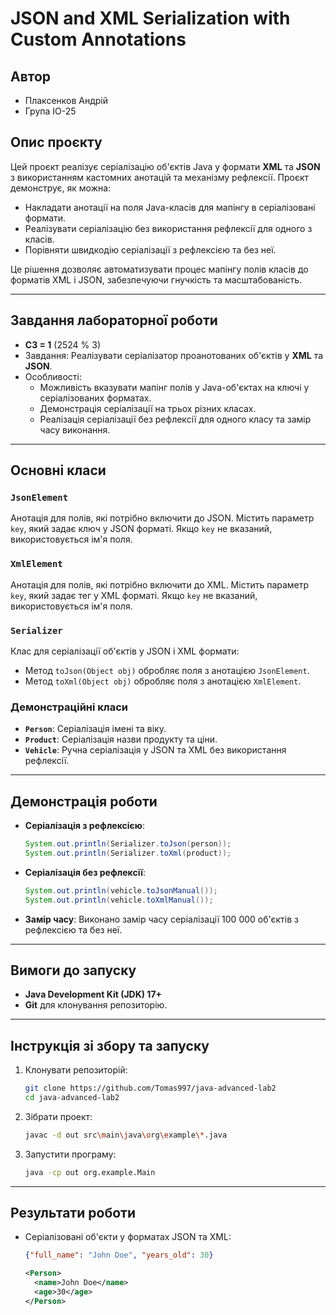
# JSON and XML Serialization with Custom Annotations

## Автор

- Плаксенков Андрій
- Група ІО-25

## Опис проєкту

Цей проєкт реалізує серіалізацію об'єктів Java у формати **XML** та **JSON** з використанням кастомних анотацій та механізму рефлексії. Проєкт демонструє, як можна:

- Накладати анотації на поля Java-класів для мапінгу в серіалізовані формати.
- Реалізувати серіалізацію без використання рефлексії для одного з класів.
- Порівняти швидкодію серіалізації з рефлексією та без неї.

Це рішення дозволяє автоматизувати процес мапінгу полів класів до форматів XML і JSON, забезпечуючи гнучкість та масштабованість.

---

## Завдання лабораторної роботи

- **C3 = 1** (2524 % 3)
- Завдання: Реалізувати серіалізатор проанотованих об'єктів у **XML** та **JSON**.
- Особливості:
  - Можливість вказувати мапінг полів у Java-об'єктах на ключі у серіалізованих форматах.
  - Демонстрація серіалізації на трьох різних класах.
  - Реалізація серіалізації без рефлексії для одного класу та замір часу виконання.

---

## Основні класи

### `JsonElement`

Анотація для полів, які потрібно включити до JSON. Містить параметр `key`, який задає ключ у JSON форматі. Якщо `key` не вказаний, використовується ім'я поля.

### `XmlElement`

Анотація для полів, які потрібно включити до XML. Містить параметр `key`, який задає тег у XML форматі. Якщо `key` не вказаний, використовується ім'я поля.

### `Serializer`

Клас для серіалізації об'єктів у JSON і XML формати:
- Метод `toJson(Object obj)` обробляє поля з анотацією `JsonElement`.
- Метод `toXml(Object obj)` обробляє поля з анотацією `XmlElement`.

### Демонстраційні класи

- **`Person`**: Серіалізація імені та віку.
- **`Product`**: Серіалізація назви продукту та ціни.
- **`Vehicle`**: Ручна серіалізація у JSON та XML без використання рефлексії.

---

## Демонстрація роботи

- **Серіалізація з рефлексією**:
  ```java
  System.out.println(Serializer.toJson(person));
  System.out.println(Serializer.toXml(product));
  ```
- **Серіалізація без рефлексії**:
  ```java
  System.out.println(vehicle.toJsonManual());
  System.out.println(vehicle.toXmlManual());
  ```

- **Замір часу**:
  Виконано замір часу серіалізації 100 000 об'єктів з рефлексією та без неї.

---

## Вимоги до запуску

- **Java Development Kit (JDK) 17+**
- **Git** для клонування репозиторію.

---

## Інструкція зі збору та запуску

1. Клонувати репозиторій:
   ```bash
   git clone https://github.com/Tomas997/java-advanced-lab2
   cd java-advanced-lab2
   ```

2. Зібрати проект:
   ```bash
   javac -d out src\main\java\org\example\*.java
   ```

3. Запустити програму:
   ```bash
   java -cp out org.example.Main
   ```

---

## Результати роботи

- Серіалізовані об'єкти у форматах JSON та XML:
  ```json
  {"full_name": "John Doe", "years_old": 30}
  ```
  ```xml
  <Person>
    <name>John Doe</name>
    <age>30</age>
  </Person>
  ```
